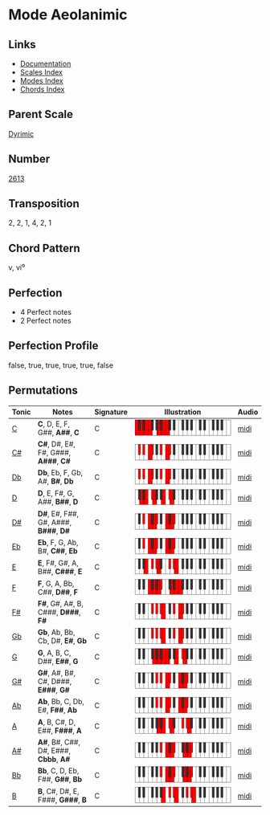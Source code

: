 # Mode Aeolanimic

## Links

- [Documentation](README.md)
- [Scales Index](Scales.md)
- [Modes Index](Modes.md)
- [Chords Index](Chords.md)

## Parent Scale

[Dyrimic](ScaleDyrimic.md)

## Number

[2613](https://ianring.com/musictheory/scales/2613)

## Transposition

2, 2, 1, 4, 2, 1

## Chord Pattern

v, vi⁰

## Perfection

- 4 Perfect notes
- 2 Perfect notes

## Perfection Profile

false, true, true, true, true, false

## Permutations

| Tonic | Notes | Signature | Illustration | Audio |
|-------|-------|-----------|--------------|-------|
| [C](ModeCNaturalAeolanimic.md) | **C**, D, E, F, G##, **A##**, **C** | C | ![CNaturalAeolanimic](ModeCNaturalAeolanimic.png) | [midi](https://github.com/edipermadi/music/blob/main/docs/ModeCNaturalAeolanimic.mid?raw=true) |
| [C#](ModeCSharpAeolanimic.md) | **C#**, D#, E#, F#, G###, **A###**, **C#** | C | ![CSharpAeolanimic](ModeCSharpAeolanimic.png) | [midi](https://github.com/edipermadi/music/blob/main/docs/ModeCSharpAeolanimic.mid?raw=true) |
| [Db](ModeDFlatAeolanimic.md) | **Db**, Eb, F, Gb, A#, **B#**, **Db** | C | ![DFlatAeolanimic](ModeDFlatAeolanimic.png) | [midi](https://github.com/edipermadi/music/blob/main/docs/ModeDFlatAeolanimic.mid?raw=true) |
| [D](ModeDNaturalAeolanimic.md) | **D**, E, F#, G, A##, **B##**, **D** | C | ![DNaturalAeolanimic](ModeDNaturalAeolanimic.png) | [midi](https://github.com/edipermadi/music/blob/main/docs/ModeDNaturalAeolanimic.mid?raw=true) |
| [D#](ModeDSharpAeolanimic.md) | **D#**, E#, F##, G#, A###, **B###**, **D#** | C | ![DSharpAeolanimic](ModeDSharpAeolanimic.png) | [midi](https://github.com/edipermadi/music/blob/main/docs/ModeDSharpAeolanimic.mid?raw=true) |
| [Eb](ModeEFlatAeolanimic.md) | **Eb**, F, G, Ab, B#, **C##**, **Eb** | C | ![EFlatAeolanimic](ModeEFlatAeolanimic.png) | [midi](https://github.com/edipermadi/music/blob/main/docs/ModeEFlatAeolanimic.mid?raw=true) |
| [E](ModeENaturalAeolanimic.md) | **E**, F#, G#, A, B##, **C###**, **E** | C | ![ENaturalAeolanimic](ModeENaturalAeolanimic.png) | [midi](https://github.com/edipermadi/music/blob/main/docs/ModeENaturalAeolanimic.mid?raw=true) |
| [F](ModeFNaturalAeolanimic.md) | **F**, G, A, Bb, C##, **D##**, **F** | C | ![FNaturalAeolanimic](ModeFNaturalAeolanimic.png) | [midi](https://github.com/edipermadi/music/blob/main/docs/ModeFNaturalAeolanimic.mid?raw=true) |
| [F#](ModeFSharpAeolanimic.md) | **F#**, G#, A#, B, C###, **D###**, **F#** | C | ![FSharpAeolanimic](ModeFSharpAeolanimic.png) | [midi](https://github.com/edipermadi/music/blob/main/docs/ModeFSharpAeolanimic.mid?raw=true) |
| [Gb](ModeGFlatAeolanimic.md) | **Gb**, Ab, Bb, Cb, D#, **E#**, **Gb** | C | ![GFlatAeolanimic](ModeGFlatAeolanimic.png) | [midi](https://github.com/edipermadi/music/blob/main/docs/ModeGFlatAeolanimic.mid?raw=true) |
| [G](ModeGNaturalAeolanimic.md) | **G**, A, B, C, D##, **E##**, **G** | C | ![GNaturalAeolanimic](ModeGNaturalAeolanimic.png) | [midi](https://github.com/edipermadi/music/blob/main/docs/ModeGNaturalAeolanimic.mid?raw=true) |
| [G#](ModeGSharpAeolanimic.md) | **G#**, A#, B#, C#, D###, **E###**, **G#** | C | ![GSharpAeolanimic](ModeGSharpAeolanimic.png) | [midi](https://github.com/edipermadi/music/blob/main/docs/ModeGSharpAeolanimic.mid?raw=true) |
| [Ab](ModeAFlatAeolanimic.md) | **Ab**, Bb, C, Db, E#, **F##**, **Ab** | C | ![AFlatAeolanimic](ModeAFlatAeolanimic.png) | [midi](https://github.com/edipermadi/music/blob/main/docs/ModeAFlatAeolanimic.mid?raw=true) |
| [A](ModeANaturalAeolanimic.md) | **A**, B, C#, D, E##, **F###**, **A** | C | ![ANaturalAeolanimic](ModeANaturalAeolanimic.png) | [midi](https://github.com/edipermadi/music/blob/main/docs/ModeANaturalAeolanimic.mid?raw=true) |
| [A#](ModeASharpAeolanimic.md) | **A#**, B#, C##, D#, E###, **Cbbb**, **A#** | C | ![ASharpAeolanimic](ModeASharpAeolanimic.png) | [midi](https://github.com/edipermadi/music/blob/main/docs/ModeASharpAeolanimic.mid?raw=true) |
| [Bb](ModeBFlatAeolanimic.md) | **Bb**, C, D, Eb, F##, **G##**, **Bb** | C | ![BFlatAeolanimic](ModeBFlatAeolanimic.png) | [midi](https://github.com/edipermadi/music/blob/main/docs/ModeBFlatAeolanimic.mid?raw=true) |
| [B](ModeBNaturalAeolanimic.md) | **B**, C#, D#, E, F###, **G###**, **B** | C | ![BNaturalAeolanimic](ModeBNaturalAeolanimic.png) | [midi](https://github.com/edipermadi/music/blob/main/docs/ModeBNaturalAeolanimic.mid?raw=true) |
